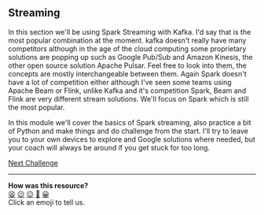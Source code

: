 ## Streaming

In this section we'll be using Spark Streaming with Kafka. I'd say that is 
the most popular combination at the moment. kafka doesn't really have
many competitors although in the age of the cloud computing some 
proprietary solutions are popping up such as Google Pub/Sub and Amazon Kinesis,
the other open source solution Apache Pulsar. Feel free to look into them,
the concepts are mostly interchangeable between them.
Again Spark doesn't have a lot of competition either although I've seen some
teams using Apache Beam or Flink, unlike Kafka and it's competition Spark, 
Beam and Flink are very different stream solutions. We'll focus on Spark
which is still the most popular.

In this module we'll cover the basics of Spark streaming, also practice
a bit of Python and make things and do challenge from the start.
I'll try to leave you to your own devices to explore and Google
solutions where needed, but your coach will always be around if you
get stuck for too long.

[Next Challenge](01_python_practice.md)

<!-- BEGIN GENERATED SECTION DO NOT EDIT -->

---

**How was this resource?**  
[😫](https://airtable.com/shrUJ3t7KLMqVRFKR?prefill_Repository=makersacademy%2Fdata_streaming&prefill_File=03_spark_streaming%2F00_intro.md&prefill_Sentiment=😫) [😕](https://airtable.com/shrUJ3t7KLMqVRFKR?prefill_Repository=makersacademy%2Fdata_streaming&prefill_File=03_spark_streaming%2F00_intro.md&prefill_Sentiment=😕) [😐](https://airtable.com/shrUJ3t7KLMqVRFKR?prefill_Repository=makersacademy%2Fdata_streaming&prefill_File=03_spark_streaming%2F00_intro.md&prefill_Sentiment=😐) [🙂](https://airtable.com/shrUJ3t7KLMqVRFKR?prefill_Repository=makersacademy%2Fdata_streaming&prefill_File=03_spark_streaming%2F00_intro.md&prefill_Sentiment=🙂) [😀](https://airtable.com/shrUJ3t7KLMqVRFKR?prefill_Repository=makersacademy%2Fdata_streaming&prefill_File=03_spark_streaming%2F00_intro.md&prefill_Sentiment=😀)  
Click an emoji to tell us.

<!-- END GENERATED SECTION DO NOT EDIT -->
